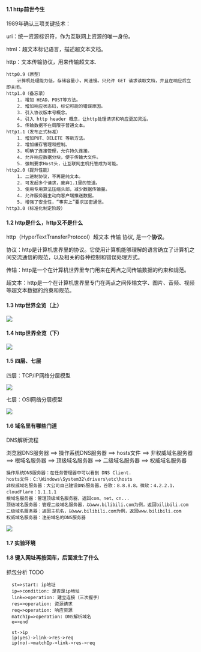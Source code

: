#### 1.1 http前世今生

1989年确认三项关键技术：

uri：统一资源标识符，作为互联网上资源的唯一身份。

html：超文本标记语言，描述超文本文档。

http：文本传输协议，用来传输超文本.

    http0.9（原型）
        计算机处理能力低，存储容量小，网速慢。只允许 GET 请求读取文档，并且在响应后立即关闭。
    http1.0（备忘录）
        1. 增加 HEAD、POST等方法。
        2. 增加响应状态码，标记可能的错误原因。
        3. 引入协议版本号概念。
        4. 引入 http header 概念，让http处理请求和响应更加灵活。
        5. 传输数据不在局限于普通文本。
    http1.1（发布正式标准）
        1. 增加PUT、DELETE 等新方法。
        2. 增加缓存管理和控制。
        3. 明确了连接管理，允许持久连接。
        4. 允许响应数据分块，便于传输大文件。
        5. 强制要求Host头，让互联网主机托管成为可能。
    http2.0（提升性能）
        1. 二进制协议，不再是纯文本。
        2. 可发起多个请求，废弃1.1里的管道。
        3. 使用专用算法压缩头部，减少数据传输量。
        4. 允许服务器主动向客户端推送数据。
        5. 增强了安全性，“事实上”要求加密通信。
    http3.0（标准化制定阶段）

#### 1.2 http是什么，http又不是什么

http（HyperTextTransferProtocol）超文本 传输 协议, 是一个**协议**。

协议：http是计算机世界里的协议。它使用计算机能够理解的语言确立了计算机之间交流通信的规范，以及相关的各种控制和错误处理方式。

传输：http是一个在计算机世界里专门用来在两点之间传输数据的约束和规范。

超文本：http是一个在计算机世界里专门在两点之间传输文字、图片、音频、视频等超文本数据的约束和规范。

#### 1.3 http世界全览（上）

![](https://static001.geekbang.org/resource/image/51/64/5102fc33d04b59b36971a5e487779864.png?wh=1142*1081)

#### 1.4 http世界全览（下）

![](https://static001.geekbang.org/resource/image/1e/81/1e7533f765d2ede0abfab73cf6b57781.png?wh=1863*2271)

#### 1.5 四层、七层

四层：TCP/IP网络分层模型

![](https://static001.geekbang.org/resource/image/2b/03/2b8fee82b58cc8da88c74a33f2146703.png?wh=3000*1681)

七层：OSI网络分层模型

![](https://static001.geekbang.org/resource/image/3a/dc/3abcf1462621ff86758a8d9571c07cdc.png?wh=3000*1681)

#### 1.6 域名里有哪些门道

DNS解析流程

浏览器DNS服务器 ==> 操作系统DNS服务器 ==> hosts文件 ==> 非权威域名服务器 ==> 根域名服务器 ==> 顶级域名服务器 ==> 二级域名服务器 ==> 权威域名服务器

    操作系统DNS服务器：在任务管理器中可以看到 DNS Client.
    hosts文件：C:\Windows\System32\drivers\etc\hosts
    非权威域名服务器：大公司自己建设DNS服务器，谷歌：8.8.8.8，微软：4.2.2.1，cloudFlare：1.1.1.1
    根域名服务器：管理顶级域名服务器，返回com、net、cn...
    顶级域名服务器：管理二级域名服务器，以www.bilibili.com为例，返回bilibili.com
    二级域名服务器：返回主机名，以www.bilibili.com为例，返回www.bilibili.com
    权威域名服务器：注册域名的DNS服务器

![](https://static001.geekbang.org/resource/image/e5/ac/e51df3245609880641043af65bba94ac.png?wh=3000*1681)

#### 1.7 实验环境

#### 1.8 键入网址再按回车，后面发生了什么

抓包分析 TODO

```flow
  st=>start: ip地址
  ip=>condition: 是否是ip地址
  link=>operation: 建立连接（三次握手）
  res=>operation: 资源请求
  req=>operation: 响应资源
  matchIp=>operation: DNS解析域名
  e=>end

  st->ip
  ip(yes)->link->res->req
  ip(no)->matchIp->link->res->req
```